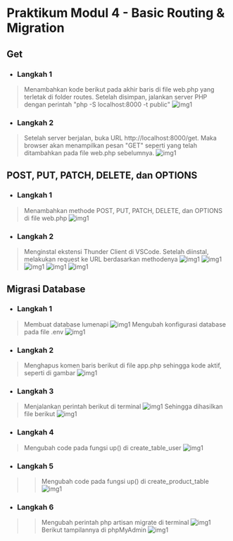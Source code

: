 # Praktikum Modul 4 - Basic Routing & Migration

## Get
* ### Langkah 1
> Menambahkan kode berikut pada akhir baris di file web.php yang terletak di folder routes. Setelah disimpan, jalankan server PHP dengan perintah "php -S localhost:8000 -t public"
![img1](../screenshot/4-1a.png)
* ### Langkah 2
> Setelah server berjalan, buka URL http://localhost:8000/get. Maka browser akan menampilkan pesan "GET" seperti yang telah ditambahkan pada file web.php sebelumnya.
![img1](../screenshot/4-1a2.png)

## POST, PUT, PATCH, DELETE, dan OPTIONS
* ### Langkah 1
> Menambahkan methode POST, PUT, PATCH, DELETE, dan OPTIONS di file web.php
![img1](../screenshot/4-1b.png)
* ### Langkah 2
> Menginstal ekstensi Thunder Client di VSCode. Setelah diinstal, melakukan request ke URL berdasarkan methodenya
![img1](../screenshot/4-1bput.png)
![img1](../screenshot/4-1bpost.png)
![img1](../screenshot/4-1bpatch.png)
![img1](../screenshot/4-1bdel.png)
![img1](../screenshot/4-1bopt.png)

## Migrasi Database
* ### Langkah 1
> Membuat database lumenapi
![img1](../screenshot/4-1c.png)
> Mengubah konfigurasi database pada file .env
![img1](../screenshot/4-1c2.png)
* ### Langkah 2
> Menghapus komen baris berikut di file app.php sehingga kode aktif, seperti di gambar
![img1](../screenshot/4-1c3.png)
* ### Langkah 3
> Menjalankan perintah berikut di terminal
![img1](../screenshot/4-1c4.png)
> Sehingga dihasilkan file berikut
![img1](../screenshot/4-1c4b.png)
* ### Langkah 4
> Mengubah code pada fungsi up() di create_table_user
![img1](../screenshot/4-1c5.png)
* ### Langkah 5
> > Mengubah code pada fungsi up() di create_product_table
![img1](../screenshot/4-1c6.png)
* ### Langkah 6
> > Mengubah perintah php artisan migrate di terminal
![img1](../screenshot/4rev1.png)
> > Berikut tampilannya di phpMyAdmin
![img1](../screenshot/4rev2.png)

